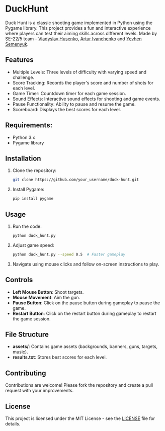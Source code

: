 # DuckHunt
Duck Hunt is a classic shooting game implemented in Python using the Pygame library. This project provides a fun and interactive experience where players can test their aiming skills across different levels. Made by SE-22/5 team -   [Vladyslav Husenko](https://github.com/eezzytek), [Artur Ivanchenko](https://github.com/hatehisoka) and [Yevhen Semenyuk](https://github.com/JeanShain).

## Features
* Multiple Levels: Three levels of difficulty with varying speed and challenge.
* Score Tracking: Records the player's score and number of shots for each level.
* Game Timer: Countdown timer for each game session.
* Sound Effects: Interactive sound effects for shooting and game events.
* Pause Functionality: Ability to pause and resume the game.
* Scoreboard: Displays the best scores for each level.

## Requirements:
* Python 3.x
* Pygame library

## Installation
1. Clone the repository:
   ```bash
   git clone https://github.com/your_username/duck-hunt.git
   ```
2. Install Pygame:
   ```bash
   pip install pygame
   ```

## Usage
1. Run the code:
   ```bash
   python duck_hunt.py
   ```
2. Adjust game speed:
   ```bash
   python duck_hunt.py --speed 0.5  # Faster gameplay
   ```
3. Navigate using mouse clicks and follow on-screen instructions to play.

## Controls
* **Left Mouse Button**: Shoot targets.
* **Mouse Movement**: Aim the gun.
* **Pause Button**: Click on the pause button during gameplay to pause the game.
* **Restart Button**: Click on the restart button during gameplay to restart the game session.

## File Structure
* **assets/**: Contains game assets (backgrounds, banners, guns, targets, music).
* **results.txt**: Stores best scores for each level.

## Contributing
Contributions are welcome! Please fork the repository and create a pull request with your improvements.

## License
This project is licensed under the MIT License - see the [LICENSE](https://github.com/eezzytek/DuckHunt/blob/main/LICENSE) file for details.
